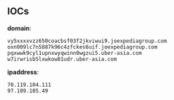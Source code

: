 
## IOCs

__domain__:

```text
vy5xxxxvzz650coacbsf03f2jkviwui9.joexpediagroup.com
oxn009lc7n5887k96c4zfckes6uif.joexpediagroup.com
pqxwwk9cyl1upnxwyqwinn0wgzui5.uber-asia.com
w7irwrisb5lxwkow81udr.uber-asia.com
```
__ipaddress__:

```text
70.119.104.111
97.109.105.49
```
